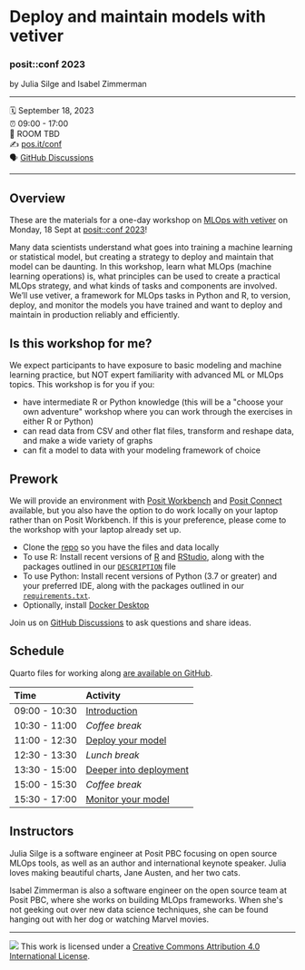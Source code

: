 Deploy and maintain models with vetiver
================

### posit::conf 2023

by Julia Silge and Isabel Zimmerman

-----

:spiral_calendar: September 18, 2023  
:alarm_clock:     09:00 - 17:00  
:hotel:           ROOM TBD  
:writing_hand:    [pos.it/conf](http://pos.it/conf)  
:speaking_head:   [GitHub Discussions](https://github.com/posit-conf-2023/vetiver/discussions)

-----

## Overview

These are the materials for a one-day workshop on [MLOps with vetiver](https://vetiver.rstudio.com/) on Monday, 18 Sept at [posit::conf 2023](http://pos.it/conf)!

Many data scientists understand what goes into training a machine learning or statistical model, but creating a strategy to deploy and maintain that model can be daunting. In this workshop, learn what MLOps (machine learning operations) is, what principles can be used to create a practical MLOps strategy, and what kinds of tasks and components are involved. We’ll use vetiver, a framework for MLOps tasks in Python and R, to version, deploy, and monitor the models you have trained and want to deploy and maintain in production reliably and efficiently.

## Is this workshop for me? 

We expect participants to have exposure to basic modeling and machine learning practice, but NOT expert familiarity with advanced ML or MLOps topics. This workshop is for you if you:

- have intermediate R or Python knowledge (this will be a "choose your own adventure" workshop where you can work through the exercises in either R or Python)
- can read data from CSV and other flat files, transform and reshape data, and make a wide variety of graphs
- can fit a model to data with your modeling framework of choice

## Prework

We will provide an environment with [Posit Workbench](https://posit.co/products/enterprise/workbench/) and [Posit Connect](https://posit.co/products/enterprise/connect/) available, but you also have the option to do work locally on your laptop rather than on Posit Workbench. If this is your preference, please come to the workshop with your laptop already set up.

- Clone the [repo](https://github.com/posit-conf-2023/vetiver) so you have the files and data locally
- To use R: Install recent versions of [R](https://cran.r-project.org/) and [RStudio](https://www.rstudio.com/download), along with the packages outlined in our [`DESCRIPTION`](https://github.com/posit-conf-2023/vetiver/blob/main/DESCRIPTION) file
- To use Python: Install recent versions of Python (3.7 or greater) and your preferred IDE, along with the packages outlined in our [`requirements.txt`](https://github.com/posit-conf-2023/vetiver/blob/main/requirements.txt). 
- Optionally, install [Docker Desktop](https://docs.docker.com/desktop/)

Join us on [GitHub Discussions](https://github.com/posit-conf-2023/vetiver/discussions) to ask questions and share ideas.

## Schedule

Quarto files for working along [are available on GitHub](https://github.com/posit-conf-2023/vetiver/tree/main/class-work).

| Time          | Activity         |
| :------------ | :--------------- |
| 09:00 - 10:30 | [Introduction](https://posit-conf-2023.github.io/vetiver/slides/01-introduction.html)       |
| 10:30 - 11:00 | *Coffee break*   |
| 11:00 - 12:30 | [Deploy your model](https://posit-conf-2023.github.io/vetiver/slides/02-deploy.html)        |
| 12:30 - 13:30 | *Lunch break*    |
| 13:30 - 15:00 | [Deeper into deployment](https://posit-conf-2023.github.io/vetiver/slides/03-deploy.html)   |
| 15:00 - 15:30 | *Coffee break*   |
| 15:30 - 17:00 | [Monitor your model](https://posit-conf-2023.github.io/vetiver/slides/04-monitor.html)      |

## Instructors

Julia Silge is a software engineer at Posit PBC focusing on open source MLOps tools, as well as an author and international keynote speaker. Julia loves making beautiful charts, Jane Austen, and her two cats.

Isabel Zimmerman is also a software engineer on the open source team at Posit PBC, where she works on building MLOps frameworks. When she's not geeking out over new data science techniques, she can be found hanging out with her dog or watching Marvel movies.

-----

![](https://i.creativecommons.org/l/by/4.0/88x31.png) This work is
licensed under a [Creative Commons Attribution 4.0 International
License](https://creativecommons.org/licenses/by/4.0/).
